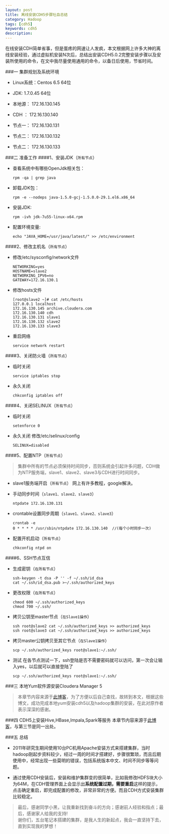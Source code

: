 ```yaml
---
layout: post
title: 离线安装CDH5步骤吐血总结
category: Hadoop
tags: [cdh5]
keywords: cdh5
description: 
---
```


>  
在线安装CDH简单省事，但是蛋疼的网速让人发疯，本文根据网上许多大神的离线安装经验，通过虚拟机安装N次后，总结出安装CDH5.0.2完整安装步骤以及安装所使用的命令，在文中我尽量使用通用的命令，以备日后使用，节省时间。

###一 集群规划及系统环境
- Linux系统：Centos 6.5 64位
- JDK:      1.7.0.45 64位

- 本地源： 172.16.130.145
- CDH  ： 172.16.130.140
- 节点一： 172.16.130.131
- 节点二： 172.16.130.132
- 节点二： 172.16.130.133

###二 准备工作
####1、安装JDK（`所有节点`）
- 查看系统中有哪些OpenJdk相关包：

	```
	rpm -qa | grep java
	```
- 卸载JDK包：

	```
	rpm -e --nodeps java-1.5.0-gcj-1.5.0.0-29.1.el6.x86_64
	```
- 安装JDK:

	```
	rpm -ivh jdk-7u55-linux-x64.rpm
	```
- 配置环境变量:

	```
	echo "JAVA_HOME=/usr/java/latest/" >> /etc/environment
	```

####2、修改主机名（`所有节点`）
- 修改/etc/sysconfig/network文件
	
	```
	NETWORKING=yes
	HOSTNAME=slave2
	NETWORKING_IPV6=no
	GATEWAY=172.16.130.1
	```
- 修改hosts文件

	```
	[root@slave2 ~]# cat /etc/hosts
	127.0.0.1 localhost
	172.16.130.145 archive.cloudera.com
	172.16.130.140 cdh
	172.16.130.131 slave1
	172.16.130.132 slave2
	172.16.130.133 slave3
	```
- 重启网络
	
	```
	service network restart
	```
	
####3、关闭防火墙（`所有节点`）	
- 临时关闭

	```
	service iptables stop
	```
- 永久关闭

	```
	chkconfig iptables off
	```
	
####4、关闭SELINUX（`所有节点`）	
- 临时关闭

	```
	setenforce 0
	```
- 永久关闭
	修改/etc/selinux/config
		
	```
	SELINUX=disabled
	```	
	
####5、配置NTP（`所有节点`）

> 集群中所有的节点必须保持时间同步，否则系统会引起许多问题，CDH做为NTP服务端，slave1、slave2、slave3与CDH进行时间同步。

- slave1服务端开启（`所有节点`）
	网上有许多教程，google解决。

- 手动同步时间（`slave1、slave2、slave3`）
	
	```
	ntpdate 172.16.130.131
	```
- crontable设置同步周期（`slave1、slave2、slave3`）
	
	```
	crontab -e
	0 * * * * /usr/sbin/ntpdate 172.16.130.140  //(每个小时同步一次)
	```	
- 配置开机启动（`所有节点`）

	```
	chkconfig ntpd on
	```
####6、SSH节点互信
- 生成密钥（`在所有节点`）

	```
	ssh-keygen -t dsa -P '' -f ~/.ssh/id_dsa
	cat ~/.ssh/id_dsa.pub >~/.ssh/authorized_keys
	```
- 更改权限（`在所有节点`）

	```
	chmod 600 ~/.ssh/authorized_keys
	chmod 700 ~/.ssh/
	```
- 拷贝公钥至master节点（`在Slave1操作`）

	```
	ssh root@slave2 cat ~/.ssh/authorized_keys >> authorized_keys
	ssh root@slave3 cat ~/.ssh/authorized_keys >> authorized_keys
	```
- 拷贝master公钥拷贝至其它节点（`在Slave1操作`）
	
	```
	scp ~/.ssh/authorized_keys root@slave1:~/.ssh/	
	```
- 测试
	在各节点测试一下，ssh登陆是否不需要密码就可以访问，第一次会让输入yes，以后就可以直接登陆了
	
	```
	scp ~/.ssh/authorized_keys root@slave1:~/.ssh/	
	```
	
###三 本地Yum软件源安装Cloudera Manager 5
> 本章节内容来源于[此博客](http://blog.csdn.net/yangzhaohui168/article/details/30118175)，为了方便以后自己查找，故转到本文，根据这些博文，成功完成本地yum安装cdh5以及hadoop集群的安装，在此对原作者表示深深的感谢。

###四 CDH5上安装Hive,HBase,Impala,Spark等服务
本章节内容来源于[此博客](http://blog.csdn.net/yangzhaohui168/article/details/33403555)，与第三节是同一出处。

###五 总结
- 2011年研究生期间使用10台PC机用Apache安装方式来搭建集群，当时hadoop刚起步资料较少，经过一周的时间才搭建好，步骤很繁琐，而且后期使用中，经常出现一些莫明的错误，包括系统版本中文、时间不同步等等问题。

- 通过使用CDH安装后，安装和维护集群变的很简单，比如我修改HDFS块大小为64M，在CDH管理界面上会显示出**系统配置过期，需要重启**这样的提示，点击确定重启，即完成配置的修改，非常非常的方便。而且CDH方式安装集群比较稳定。

> 最后，感谢同学小黑，让我重新找到奋斗的方向；感谢前人经验和指点；最后，感谢家人给我的支持!   
 谢你们，五台笔记本搭建的集群，是我人生的新起点，我会一直坚持下去，直到实现我的梦想！















